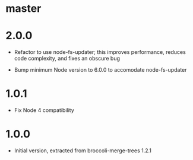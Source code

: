 # master

# 2.0.0

* Refactor to use node-fs-updater; this improves performance, reduces code
  complexity, and fixes an obscure bug

* Bump minimum Node version to 6.0.0 to accomodate node-fs-updater

# 1.0.1

* Fix Node 4 compatibility

# 1.0.0

* Initial version, extracted from broccoli-merge-trees 1.2.1
